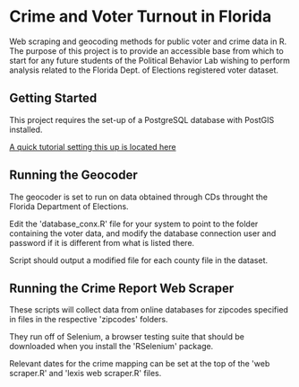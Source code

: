 # Crime and Voter Turnout in Florida

Web scraping and geocoding methods for public voter and crime data in R.
The purpose of this project is to provide an accessible base from which to start for any future students of the Political Behavior Lab wishing to perform analysis related to the Florida Dept. of Elections registered voter dataset.

## Getting Started

This project requires the set-up of a PostgreSQL database with PostGIS installed.

[A quick tutorial setting this up is located here](https://docs.google.com/document/d/1hhwa-ivnAsKP2QJlwx_KGMGpTV4GsyMVnBgJx8dnbbk/edit?usp=sharing)

## Running the Geocoder

The geocoder is set to run on data obtained through CDs throught the Florida Department of Elections. 

Edit the 'database_conx.R' file for your system to point to the folder containing the voter data, and modify the database connection user and password if it is different from what is listed there.

Script should output a modified file for each county file in the dataset.

## Running the Crime Report Web Scraper

These scripts will collect data from online databases for zipcodes specified in files in the respective 'zipcodes' folders. 

They run off of Selenium, a browser testing suite that should be downloaded when you install the 'RSelenium' package.

Relevant dates for the crime mapping can be set at the top of the 'web scraper.R' and 'lexis web scraper.R' files.
